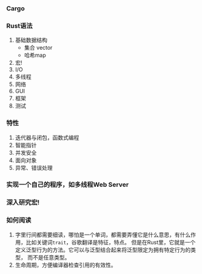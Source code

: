 ### Cargo

### Rust语法

1. 基础数据结构
    - 集合 vector
    - 哈希map
2. 宏!
3. I/O
4. 多线程
5. 网络
6. GUI
7. 框架
8. 测试

### 特性

1. 迭代器与闭包，函数式编程
2. 智能指针
3. 并发安全
4. 面向对象
5. 异常、错误处理

### 实现一个自己的程序，如多线程Web Server

### 深入研究宏!


### 如何阅读

1. 字里行间都需要细读，哪怕是一个单词，都需要弄懂它是什么意思，有什么作用，比如关键词`trait`，谷歌翻译是特征，特点。
但是在Rust里，它就是一个定义泛型行为的方法。它可以与泛型结合起来将泛型限定为拥有特定行为的类型，
而不是任意类型。
2. 生命周期，方便编译器检查引用的有效性。